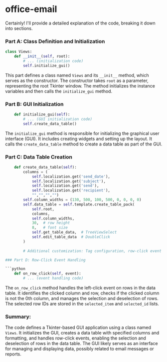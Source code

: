 # office-email
Certainly! I'll provide a detailed explanation of the code, breaking it down into sections.

### Part A: Class Definition and Initialization

```python
class Views:
    def __init__(self, root):
        # ... (initialization code)
        self.initialize_gui()
```

This part defines a class named `Views` and its `__init__` method, which serves as the constructor. The constructor takes `root` as a parameter, representing the root Tkinter window. The method initializes the instance variables and then calls the `initialize_gui` method.

### Part B: GUI Initialization

```python
    def initialize_gui(self):
        # ... (GUI initialization code)
        self.create_data_table()
```

The `initialize_gui` method is responsible for initializing the graphical user interface (GUI). It includes creating widgets and setting up the layout. It calls the `create_data_table` method to create a data table as part of the GUI.

### Part C: Data Table Creation

```python
    def create_data_table(self):
        columns = (
            self.localization.get('send_date'), 
            self.localization.get('subject'), 
            self.localization.get('send'),
            self.localization.get('recipient'),
            "","","","")
        self.column_widths = (130, 500, 100, 500, 0, 0, 0, 0)
        self.data_table = self.template.create_table_pack(
            self.root,
            columns,
            self.column_widths,
            30,  # row height
            8,   # font size
            self.get_table_data,  # TreeViewSelect
            self.edit_table_data  # DoubleClick
        )
        
        # Additional customization: Tag configuration, row-click event binding, column hiding, and heading definition.

### Part D: Row-Click Event Handling

```python
    def on_row_click(self, event):
        # ... (event handling code)
```

The `on_row_click` method handles the left-click event on rows in the data table. It identifies the clicked column and row, checks if the clicked column is not the 0th column, and manages the selection and deselection of rows. The selected row IDs are stored in the `selected_item` and `selected_id` lists.

### Summary:

The code defines a Tkinter-based GUI application using a class named `Views`. It initializes the GUI, creates a data table with specified columns and formatting, and handles row-click events, enabling the selection and deselection of rows in the data table. The GUI likely serves as an interface for managing and displaying data, possibly related to email messages or reports.
